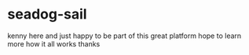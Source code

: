 # seadog-sail
kenny here and just happy to be part of this great platform 
hope to learn more how it all works
thanks
